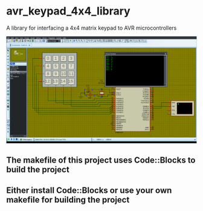 # avr_keypad_4x4_library
A library for interfacing a 4x4 matrix keypad to AVR microcontrollers

![schematics](images/img01.png)

## The makefile of this project uses Code::Blocks to build the project
## Either install Code::Blocks or use your own makefile for building the project

